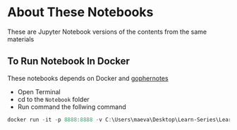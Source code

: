 # About These Notebooks

These are Jupyter Notebook versions of the contents from the same materials

## To Run Notebook In Docker

These notebooks depends on Docker and [gophernotes](https://github.com/gopherdata/gophernotes)

- Open Terminal
- cd to the `Notebook` folder
- Run command the follwing command

```ps1
docker run -it -p 8888:8888 -v C:\Users\maeva\Desktop\Learn-Series\Learn-Go\Udemy-Course\Notebooks:/notebooks gopherdata/gophernotes:latest-ds
```